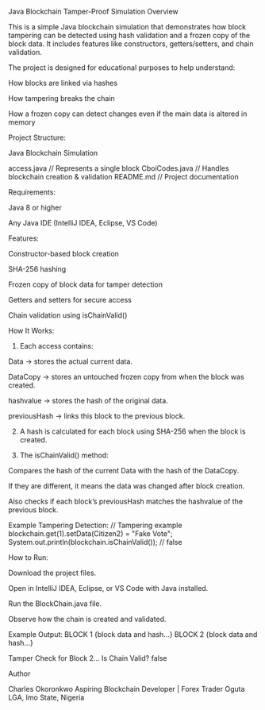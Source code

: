 Java Blockchain Tamper-Proof Simulation
Overview

This is a simple Java blockchain simulation that demonstrates how block tampering can be detected using hash validation and a frozen copy of the block data.
It includes features like constructors, getters/setters, and chain validation.

The project is designed for educational purposes to help understand:

How blocks are linked via hashes

How tampering breaks the chain

How a frozen copy can detect changes even if the main data is altered in memory

Project Structure:

Java Blockchain Simulation

 access.java       // Represents a single block
 CboiCodes.java  // Handles blockchain creation & validation
 README.md        // Project documentation

Requirements:

Java 8 or higher

Any Java IDE (IntelliJ IDEA, Eclipse, VS Code)

Features:

Constructor-based block creation

SHA-256 hashing

Frozen copy of block data for tamper detection

Getters and setters for secure access

Chain validation using isChainValid()

How It Works:
1. Each access contains:

Data → stores the actual current data.

DataCopy → stores an untouched frozen copy from when the block was created.

hashvalue → stores the hash of the original data.

previousHash → links this block to the previous block.

2. A hash is calculated for each block using SHA-256 when the block is created.

3. The isChainValid() method:

Compares the hash of the current Data with the hash of the DataCopy.

If they are different, it means the data was changed after block creation.

Also checks if each block’s previousHash matches the hashvalue of the previous block.

Example Tampering Detection:
// Tampering example
blockchain.get(1).setData(Citizen2) = "Fake Vote";
System.out.println(blockchain.isChainValid()); // false

How to Run:

Download the project files.

Open in IntelliJ IDEA, Eclipse, or VS Code with Java installed.

Run the BlockChain.java file.

Observe how the chain is created and validated.

Example Output:
BLOCK 1
{block data and hash...}
BLOCK 2
{block data and hash...}

Tamper Check for Block 2...
Is Chain Valid? false

Author

Charles Okoronkwo
Aspiring Blockchain Developer | Forex Trader
Oguta LGA, Imo State, Nigeria
